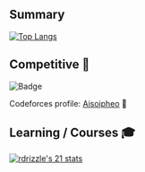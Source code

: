 ## Summary

[![Top Langs](https://github-readme-stats.vercel.app/api/top-langs/?username=Aisoipheo&layout=compact&theme=midnight-purple)](https://github.com/anuraghazra/github-readme-stats)

## Competitive :space_invader:

![Badge](https://cp-logo.vercel.app/codeforces/Aisoipheo)

Codeforces profile: [Aisoipheo](https://codeforces.com/profile/Aisoipheo) :rocket:

## Learning / Courses :mortar_board:

[![rdrizzle's 21 stats](https://badge42.herokuapp.com/api/stats/rdrizzle?privacyEmail=true)](https://github.com/JaeSeoKim/badge42)
